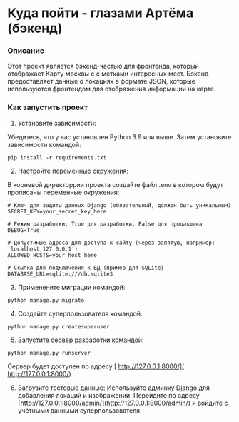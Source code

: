 # Куда пойти - глазами Артёма (бэкенд)

### Описание 
Этот проект является бэкенд-частью для фронтенда, который отображает Карту москвы с с метками интересных мест. Бэкенд предоставляет данные о локациях в формате JSON, которые используются фронтендом для отображения информации на карте.

### Как запустить проект
1. Установите зависимости:

Убедитесь, что у вас установлен Python 3.9 или выше. Затем установите зависимости командой:
```
pip install -r requirements.txt
```

2. Настройте переменные окружения:

В корневой директоррии проекта создайте файл .env в котором будут прописаны переменные окружения:
```
# Ключ для защиты данных Django (обязательный, должен быть уникальным)
SECRET_KEY=your_secret_key_here

# Режим разработки: True для разработки, False для продакшена
DEBUG=True

# Допустимые адреса для доступа к сайту (через запятую, например: 'localhost,127.0.0.1')  
ALLOWED_HOSTS=your_host_here  

# Ссылка для подключения к БД (пример для SQLite)  
DATABASE_URL=sqlite:///db.sqlite3
```

3. Применените миграции командой:

```
python manage.py migrate
```
4. Создайте суперпользователя командой:
```
python manage.py createsuperuser
```
5. Запустите сервер разработки командой:
```
python manage.py runserver
```
Сервер будет доступен по адресу [ http://127.0.0.1:8000/]( http://127.0.0.1:8000/)

6. Загрузите тестовые данные: Используйте админку Django для добавления локаций и изображений. Перейдите по адресу [http://127.0.0.1:8000/admin/](http://127.0.0.1:8000/admin/) и войдите с учётными данными суперпользователя.